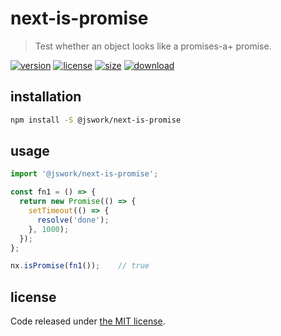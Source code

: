 # next-is-promise
> Test whether an object looks like a promises-a+ promise.

[![version][version-image]][version-url]
[![license][license-image]][license-url]
[![size][size-image]][size-url]
[![download][download-image]][download-url]

## installation
```bash
npm install -S @jswork/next-is-promise
```

## usage
```js
import '@jswork/next-is-promise';

const fn1 = () => {
  return new Promise(() => {
    setTimeout(() => {
      resolve('done');
    }, 1000);
  });
};

nx.isPromise(fn1());    // true
```

## license
Code released under [the MIT license](https://github.com/afeiship/next-is-promise/blob/master/LICENSE.txt).

[version-image]: https://img.shields.io/npm/v/@jswork/next-is-promise
[version-url]: https://npmjs.org/package/@jswork/next-is-promise

[license-image]: https://img.shields.io/npm/l/@jswork/next-is-promise
[license-url]: https://github.com/afeiship/next-is-promise/blob/master/LICENSE.txt

[size-image]: https://img.shields.io/bundlephobia/minzip/@jswork/next-is-promise
[size-url]: https://github.com/afeiship/next-is-promise/blob/master/dist/next-is-promise.min.js

[download-image]: https://img.shields.io/npm/dm/@jswork/next-is-promise
[download-url]: https://www.npmjs.com/package/@jswork/next-is-promise
